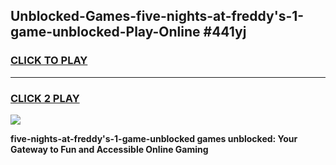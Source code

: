
## Unblocked-Games-five-nights-at-freddy's-1-game-unblocked-Play-Online #441yj
<h3>
<a href="https://news.freeplayer.one?title=five-nights-at-freddy's-1-game-unblocked&ref=3">CLICK TO PLAY</a></h3>
<hr>

<h3>
<a href="https://news.freeplayer.one?title=five-nights-at-freddy's-1-game-unblocked&ref=3">CLICK 2 PLAY</a>
  
</h3>

<a href="https://news.freeplayer.one?title=five-nights-at-freddy's-1-game-unblocked&ref=3"><img src="https://clearcache.store/games.png"></a>


**five-nights-at-freddy's-1-game-unblocked games unblocked: Your Gateway to Fun and Accessible Online Gaming**
